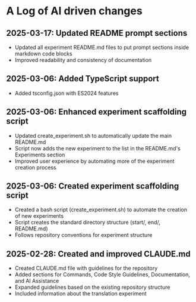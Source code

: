 # A Log of AI driven changes

## 2025-03-17: Updated README prompt sections

- Updated all experiment README.md files to put prompt sections inside markdown code blocks
- Improved readability and consistency of documentation

## 2025-03-06: Added TypeScript support

- Added tsconfig.json with ES2024 features

## 2025-03-06: Enhanced experiment scaffolding script

- Updated create_experiment.sh to automatically update the main README.md
- Script now adds the new experiment to the list in the README.md's Experiments section
- Improved user experience by automating more of the experiment creation process

## 2025-03-06: Created experiment scaffolding script

- Created a bash script (create_experiment.sh) to automate the creation of new experiments
- Script creates the standard directory structure (start/, end/, README.md)
- Follows repository conventions for experiment structure

## 2025-02-28: Created and improved CLAUDE.md

- Created CLAUDE.md file with guidelines for the repository
- Added sections for Commands, Code Style Guidelines, Documentation, and AI Assistance
- Expanded guidelines based on the existing repository structure
- Included information about the translation experiment
